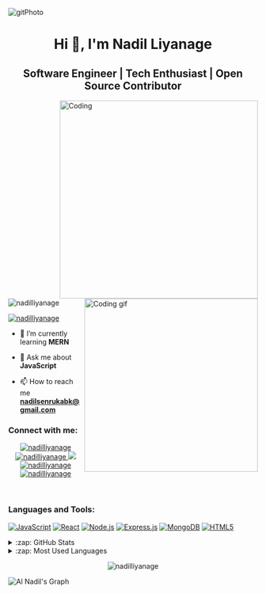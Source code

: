 ![gitPhoto](https://github.com/Nadil14/Nadil14/assets/116505519/2226bce3-504d-4006-890c-fa106c681393)
<h1 align="center">Hi 👋, I'm Nadil Liyanage</h1>
<h2 align="center">Software Engineer | Tech Enthusiast | Open Source Contributor</h2>


<img align="right" alt="Coding" width="400" src="assets/coding.gif">


<img align="right" width="350" src="/assets/programmer.gif" alt="Coding gif" />


<p align="left"> <img src="https://komarev.com/ghpvc/?username=nadilliyanage&label=Profile%20views&color=0e75b6&style=flat" alt="nadilliyanage" /> </p>

<p align="left"> <a href="https://github.com/ryo-ma/github-profile-trophy"><img src="https://github-profile-trophy.vercel.app/?username=nadilliyanage" alt="nadilliyanage" /></a> </p>

- 🌱 I’m currently learning **MERN**

- 💬 Ask me about **JavaScript**

- 📫 How to reach me **nadilsenrukabk@gmail.com**

<h3 align="left">Connect with me:</h3>
<p align="center">
 <a href="#" target="blank">
  <img src="https://img.shields.io/badge/Website-DC143C?style=for-the-badge&logo=medium&logoColor=white" alt="nadilliyanage" />
 </a>
 <a href="https://linkedin.com/in/nadil-senruka" target="_blank">
  <img src="https://img.shields.io/badge/LinkedIn-0077B5?style=for-the-badge&logo=linkedin&logoColor=white" alt="nadilliyanage"/>
 </a>
 <a href="https://twitter.com/n_zenruk" target="_blank">
  <img src="https://img.shields.io/badge/Twitter-1DA1F2?style=for-the-badge&logo=twitter&logoColor=white" />
 </a>

  <a href="https://facebook.com/max.page.3538" target="_blank">
  <img src="https://img.shields.io/badge/Facebook-20BEFF?&style=for-the-badge&logo=facebook&logoColor=white" alt="nadilliyanage"  />
  </a> 
 <a href="https://instagram.com/_n_zenruk_" target="_blank">
  <img src="https://img.shields.io/badge/Instagram-fe4164?style=for-the-badge&logo=instagram&logoColor=white" alt="nadilliyanage" />
 </a> 

</p>
<br />

### Languages and Tools:

[![JavaScript](https://img.shields.io/badge/Javascript-F0DB4F?style=for-the-badge&labelColor=black&logo=javascript&logoColor=F0DB4F)](https://developer.mozilla.org/en-US/docs/Web/JavaScript)
[![React](https://img.shields.io/badge/-React-61DBFB?style=for-the-badge&labelColor=black&logo=react&logoColor=61DBFB)](https://react.dev/)
[![Node.js](https://img.shields.io/badge/Node.js-3C873A?style=for-the-badge&labelColor=black&logo=node.js&logoColor=3C873A)](https://nodejs.org/)
[![Express.js](https://img.shields.io/badge/Express.js-000000?style=for-the-badge&logo=express&logoColor=white)](https://expressjs.com/)
[![MongoDB](https://img.shields.io/badge/MongoDB-4EA94B?style=for-the-badge&logo=mongodb&logoColor=white)](https://www.mongodb.com/)
[![HTML5](https://img.shields.io/badge/HTML5-E34F26?style=for-the-badge&logo=html5&logoColor=white)](https://developer.mozilla.org/en-US/docs/Web/Guide/HTML/HTML5)




<div>

<details>
  <summary>:zap: GitHub Stats</summary>
  <img align="left" alt="NadilLiyanage's GitHub Stats" src="https://github-readme-stats.vercel.app/api?username=nadilliyanage&show_icons=true&hide_border=true" />
</details>

<details>
  <summary>:zap: Most Used Languages</summary>
  <img align="left" alt="NadilLiyanage's GitHub Top Languages" src="https://github-readme-stats.vercel.app/api/top-langs/?username=nadilliyanage" />
</details>

<center><p><img align="center" src="https://github-readme-streak-stats.herokuapp.com/?user=nadilliyanage&" alt="nadilliyanage" /></p></center>

![Al Nadil's Graph](https://github-readme-activity-graph.vercel.app/graph?username=nadilliyanage&custom_title=Nadil's%20GitHub%20Activity%20Graph&bg_color=0D1117&color=7F3FBF&line=7F3FBF&point=7F3FBF&area_color=FFFFFF&title_color=FFFFFF&area=true)






